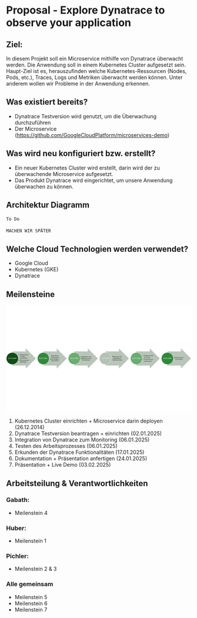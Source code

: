 # Proposal - Explore Dynatrace to observe your application 

## Ziel: 
In diesem Projekt soll ein Microservice mithilfe von Dynatrace überwacht werden. Die Anwendung soll in einem Kubernetes Cluster aufgesetzt sein. Haupt-Ziel ist es, herauszufinden welche Kubernetes-Ressourcen (Nodes, Pods, etc.), Traces, Logs und Metriken überwacht werden können. Unter anderem wollen wir Probleme in der Anwendung erkennen. 

## Was existiert bereits? 
- Dynatrace Testversion wird genutzt, um die Überwachung durchzuführen 
- Der Microservice (https://github.com/GoogleCloudPlatform/microservices-demo)  

## Was wird neu konfiguriert bzw. erstellt? 
- Ein neuer Kubernetes Cluster wird erstellt, darin wird der zu überwachende Microservice aufgesetzt. 
- Das Produkt Dynatrace wird eingerichtet, um unsere Anwendung überwachen zu können. 

## Architektur Diagramm 

    To Do 

    MACHEN WIR SPÄTER 

## Welche Cloud Technologien werden verwendet? 
- Google Cloud 
- Kubernetes (GKE) 
- Dynatrace 

## Meilensteine 
![alt text](https://github.com/PichlerSophie/CLC-Projekt_Explore-Dynatrace/blob/main/Meilensteine.png)
1) Kubernetes Cluster einrichten + Microservice darin deployen (26.12.2014) 
2) Dynatrace Testversion beantragen + einrichten (02.01.2025)
3) Integration von Dynatrace zum Monitoring (06.01.2025)
4) Testen des Arbeitsprozesses (06.01.2025)
5) Erkunden der Dynatrace Funktionalitäten (17.01.2025)
6) Dokumentation + Präsentation anfertigen (24.01.2025)
7) Präsentation + Live Demo (03.02.2025) 

## Arbeitsteilung & Verantwortlichkeiten 

### Gabath: 
- Meilenstein 4 

### Huber: 
- Meilenstein 1 

### Pichler: 
- Meilenstein 2 & 3 

### Alle gemeinsam 
- Meilenstein 5 
- Meilenstein 6 
- Meilenstein 7 

